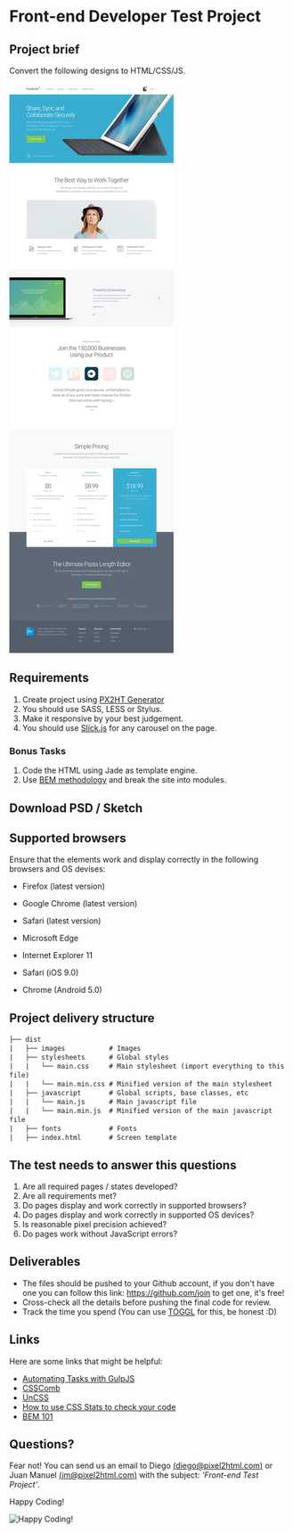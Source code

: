# Front-end Developer Test Project

## Project brief

Convert the following designs to HTML/CSS/JS.

![preview](preview.png)

## Requirements

1. Create project using [PX2HT Generator](https://github.com/Pixel2HTML/pixel2html-generator)
2. You should use SASS, LESS or Stylus.
3. Make it responsive by your best judgement.
4. You should use [Slick.js](http://kenwheeler.github.io/slick/) for any 
carousel on the page.

### Bonus Tasks
1. Code the HTML using Jade as template engine.
2. Use [BEM methodology](https://en.bem.info/methodology/) and break the site 
into modules.

## Download PSD / Sketch

## Supported browsers

Ensure that the elements work and display correctly in the following browsers 
and OS devises:

- Firefox       (latest version)
- Google Chrome (latest version)
- Safari        (latest version)
- Microsoft Edge
- Internet Explorer 11

- Safari (iOS 9.0)
- Chrome (Android 5.0)

## Project delivery structure

~~~
├── dist
|   ├── images           # Images
|   ├── stylesheets      # Global styles
|   |   └── main.css     # Main stylesheet (import everything to this file)
|   |   └── main.min.css # Minified version of the main stylesheet
|   ├── javascript       # Global scripts, base classes, etc
|   |   └── main.js      # Main javascript file
|   |   └── main.min.js  # Minified version of the main javascript file
|   ├── fonts            # Fonts 
|   ├── index.html       # Screen template
~~~

## The test needs to answer this questions

1. Are all required pages / states developed?
2. Are all requirements met? 
3. Do pages display and work correctly in supported browsers? 
4. Do pages display and work correctly in supported OS devices? 
5. Is reasonable pixel precision achieved?
6. Do pages work without JavaScript errors?


## Deliverables

- The files should be pushed to your Github account, if you don't have one you can
follow this link: https://github.com/join to get one, it's free!
- Cross-check all the details before pushing the final code for review.
- Track the time you spend (You can use [TOGGL](https://www.toggl.com/) for this, be honest :D)

## Links

Here are some links that might be helpful:

- [Automating Tasks with GulpJS](https://scotch.io/tutorials/automate-your-tasks-easily-with-gulp-js)
- [CSSComb](https://github.com/csscomb/csscomb.js)
- [UnCSS](https://github.com/giakki/uncss)
- [How to use CSS Stats to check your code](http://webdesign.tutsplus.com/tutorials/understanding-css-stats-how-to-make-the-most-of-the-numbers--cms-22756)
- [BEM 101](https://css-tricks.com/bem-101/)

## Questions?

Fear not! You can send us an email to Diego [(diego@pixel2html.com)](mailto:diego@pixel2html.com)
or Juan Manuel [(jm@pixel2html.com)](mailto:jm@pixel2html.com) with the subject: 
_'Front-end Test Project'_.

Happy Coding!

![Happy Coding!](http://tclhost.com/RWyB4eL.gif)
